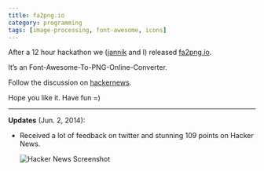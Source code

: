 ```yaml
---
title: fa2png.io
category: programming
tags: [image-processing, font-awesome, icons]
---
```


After a 12 hour hackathon we ([jannik](http://jannikweyrich.com/) and I) released [fa2png.io](http://fa2png.io/).

It’s an Font-Awesome-To-PNG-Online-Converter.


Follow the discussion on [hackernews](https://news.ycombinator.com/item?id=7805594).

Hope you like it. Have fun =)

---

**Updates** (Jun. 2, 2014):

* Received a lot of feedback on twitter and stunning 109 points on Hacker News.

    ![Hacker News Screenshot](/assets/fa2png/hackernews-ranking.png)
